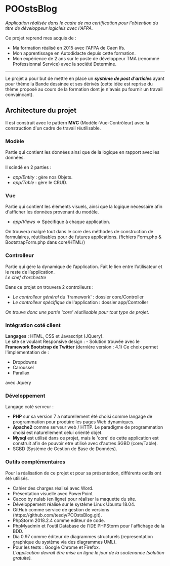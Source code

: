 # POOstsBlog

<em>Application réalisée dans le cadre de ma certification pour l'obtention du titre de développeur logiciels avec l'AFPA.</em> 

Ce projet reprend mes acquis de :<br> 
- Ma formation réalisé en 2015 avec l'AFPA de Caen Ifs.<br>
- Mon apprentissage en Autodidacte depuis cette formation.<br>
- Mon expérience de 2 ans sur le poste de développeur TMA (renommé Professionnal Service) avec la société Determine. 
<hr>
Le projet a pour but de mettre en place un <strong><em>système de post d'articles</em></strong> ayant pour thème la Bande dessinée et ses dérivés (cette idée est reprise du thème proposé au cours de la formation dont je n'avais pu fournir un travail convaincant).<br>

<h2>Architecture du projet</h2>

Il est construit avec le pattern <strong>MVC</strong> (Modèle-Vue-Contrôleur) avec la construction d'un cadre de travail réutilisable.<br>

<h3>Modèle</h3>
<p>Partie qui contient les données ainsi que de la logique en rapport avec les données.</p>
Il scindé en 2 parties : 
<ul>
  <li><em>app/Entity</em> : gère nos Objets.
  <li><em>app/Table</em> : gère le CRUD.
</ul>
<h3>Vue</h3>
<p>Partie qui contient les éléments visuels, ainsi que la logique nécessaire afin d'afficher les données provenant du modèle.</p>
<ul>
  <li><em>app/Views</em> => Spécifique à chaque application.</li>
</ul>
On trouvera malgré tout dans le core des méthodes de construction de formulaires, réutilisables pour de futures applications. (fichiers Form.php & BootstrapForm.php dans core/HTML/) 

<h3>Controlleur</h3> 
<p>Partie qui gère la dynamique de l’application. Fait le lien entre l’utilisateur et le reste de l’application.<br>
<em>Le chef d'orchestre</em></p>
Dans ce projet on trouvera 2 controlleurs : 
<ul>
  <li><em>Le controlleur général</em> du 'framework' : dossier core/Controller
  <li><em>Le controlleur spécifique</em> de l'application : dossier app/Controller
</ul>
<em>On trouve donc une partie 'core' réutilisable pour tout type de projet.</em>


<h3>Intégration coté client</h3>
<strong>Langages</strong> : HTML, CSS et Javascript (JQuery).<br>
Le site se voulant Responsive design : 
- Solution trouvée avec le <strong>Framework Bootstrap de Twitter</strong> (dernière version : 4.1) 
Ce choix permet l'implémentation de : 
<ul>
  <li>Dropdowns 
  <li>Caroussel 
  <li>Parallax 
</ul>
avec Jquery 

<h3>Développement</h3>
Langage coté serveur : 
<ul>
  <li><strong>PHP</strong> sur sa version 7 a naturellement été choisi comme langage de programmation pour produire les pages        Web dynamiques.</li>
  <li><strong>Apache2</strong> comme serveur web / HTTP. Le paradigme de programmation choisi est naturellement celui orienté        objet.</li>
  <li><strong>Mysql</strong> est utilisé dans ce projet, mais le 'core' de cette application est construit afin de pouvoir          etre utilisé avec d'autres SGBD (core/Table).</li>
  <li>SGBD (Système de Gestion de Base de Données).</li>
</ul>

<h3>Outils complémentaires</h3>
<p>Pour la réalisation de ce projet et pour sa présentation, différents outils ont été utilisés.
<ul>
  <li>Cahier des charges réalisé avec Word.<br>
  <li>Présentation visuelle avec PowerPoint</li>
  <li>Cacoo by nulab (en ligne) pour réaliser la maquette du site.<br>
  <li>Développement réalisé sur le système Linux Ubuntu 18.04.<br>
  <li>GitHub comme service de gestion de versions (https://github.com/tesdy/POOstsBlog.git).<br> 
  <li>PhpStorm 2018.2.4 comme editeur de code.</li>
  <li>PhpMyadmin et l'outil Database de l'IDE PHPStorm pour l'affichage de la BDD.</li>
  <li>Dia 0.97 comme éditeur de diagrammes structurels (representation graphique du système via des diagrammes UML).</li>
  <li>Pour les tests : Google Chrome et Firefox.</li> 
  <em>L'application devrait être mise en ligne le jour de la soutenance (solution gratuite).</em>
</ul>






